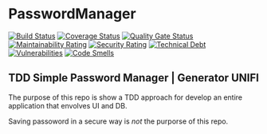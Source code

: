 # PasswordManager
[![Build Status](https://travis-ci.org/Remeic/passwordmanager.svg?branch=master)](https://travis-ci.org/Remeic/passwordmanager)
[![Coverage Status](https://coveralls.io/repos/github/Remeic/passwordmanager/badge.svg?branch=master)](https://coveralls.io/github/Remeic/passwordmanager?branch=master)
[![Quality Gate Status](https://sonarcloud.io/api/project_badges/measure?project=dev.justgiulio.passwordmanager%3Apasswordmanager&metric=alert_status)](https://sonarcloud.io/dashboard?id=dev.justgiulio.passwordmanager%3Apasswordmanager)
[![Maintainability Rating](https://sonarcloud.io/api/project_badges/measure?project=dev.justgiulio.passwordmanager%3Apasswordmanager&metric=sqale_rating)](https://sonarcloud.io/dashboard?id=dev.justgiulio.passwordmanager%3Apasswordmanager)
[![Security Rating](https://sonarcloud.io/api/project_badges/measure?project=dev.justgiulio.passwordmanager%3Apasswordmanager&metric=security_rating)](https://sonarcloud.io/dashboard?id=dev.justgiulio.passwordmanager%3Apasswordmanager)
[![Technical Debt](https://sonarcloud.io/api/project_badges/measure?project=dev.justgiulio.passwordmanager%3Apasswordmanager&metric=sqale_index)](https://sonarcloud.io/dashboard?id=dev.justgiulio.passwordmanager%3Apasswordmanager)
[![Vulnerabilities](https://sonarcloud.io/api/project_badges/measure?project=dev.justgiulio.passwordmanager%3Apasswordmanager&metric=vulnerabilities)](https://sonarcloud.io/dashboard?id=dev.justgiulio.passwordmanager%3Apasswordmanager)
[![Code Smells](https://sonarcloud.io/api/project_badges/measure?project=dev.justgiulio.passwordmanager%3Apasswordmanager&metric=code_smells)](https://sonarcloud.io/dashboard?id=dev.justgiulio.passwordmanager%3Apasswordmanager)
<br>
## TDD Simple Password Manager | Generator UNIFI

The purpose of this repo is show a TDD approach for develop an entire application that envolves UI and DB.

Saving passoword in a secure way is *not* the purporse of this repo.

